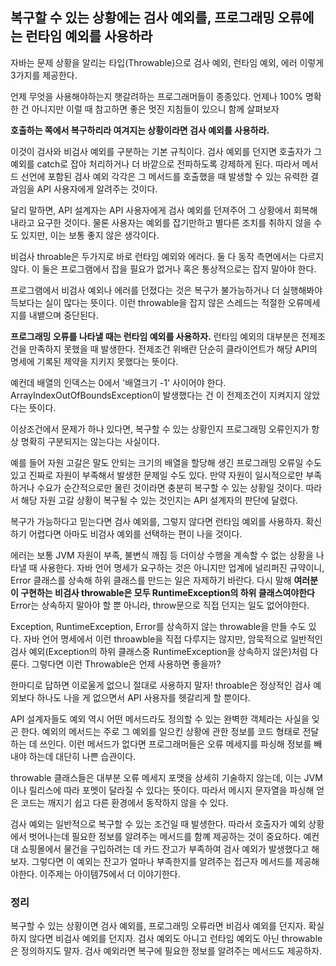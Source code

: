 ## 복구할 수 있는 상황에는 검사 예외를, 프로그래밍 오류에는 런타임 예외를 사용하라

자바는 문제 상황을 알리는 타입(Throwable)으로 검사 예외, 런타임 예외, 에러 이렇게 3가지를 제공한다.

언제 무엇을 사용해야하는지 햇갈려하는 프로그래머들이 종종있다. 언제나 100% 명확한 건 아니지만 이럴 때 참고하면 좋은 멋진 지침들이 있으니 함께 살펴보자

**호출하는 쪽에서 복구하리라 여겨지는 상황이라면 검사 예외를 사용하라.**

이것이 검사와 비검사 예외를 구분하는 기본 규칙이다. 검사 예외를 던지면 호출자가 그 예외를 catch로 잡아 처리하거나 더 바깥으로 전파하도록 강제하게 된다. 따라서 메서드 선언에 포함된 검사 예외 각각은 그 메서드를 호출했을 때 발생할 수 있는 유력한 결과임을 API 사용자에게 알려주는 것이다.

달리 말하면, API 설계자는 API 사용자에게 검사 예외를 던져주어 그 상황에서 회복해내라고 요구한 것이다. 물론 사용자는 예외를 잡기만하고 별다른 조치를 취하지 않을 수도 있지만, 이는 보통 좋지 않은 생각이다.

비검사 throable은 두가지로 바로 런타임 예외와 에러다. 둘 다 동작 측면에서는 다르지 않다. 이 둘은 프로그램에서 잡을 필요가 없거나 혹은 통상적으로는 잡지 말아야 한다.

프로그램에서 비검사 예외나 에러를 던졌다는 것은 복구가 불가능하거나 더 실행해봐야 득보다는 실이 많다는 뜻이다. 이런 throwable을 잡지 않은 스레드는 적절한 오류메세지를 내뱉으며 중단된다.

**프로그래밍 오류를 나타낼 때는 런타임 예외를 사용하자.** 런타임 예외의 대부분은 전제조건을 만족하지 못했을 때 발생한다. 전제조건 위배란 단순히 클라이언트가 해당 API의 명세에 기록된 제약을 지키지 못했다는 뜻이다.

예컨데 배열의 인덱스는 0에서 '배열크기 -1' 사이어야 한다. ArrayIndexOutOfBoundsException이 발생했다는 건 이 전제조건이 지켜지지 않았다는 뜻이다.

이상조건에서 문제가 하나 있다면, 복구할 수 있는 상황인지 프로그래밍 오류인지가 항상 명확히 구분되지는 않는다는 사실이다.

예를 들어 자원 고갈은 말도 안되는 크기의 배열을 할당해 생긴 프로그래밍 오류일 수도 있고 진짜로 자원이 부족해서 발생한 문제일 수도 있다. 만약 자원이 일시적으로만 부족하거나 수요가 순간적으로만 몰린 것이라면 충분히 복구할 수 있는 상황일 것이다. 따라서 해당 자원 고갈 상황이 복구될 수 있는 것인지는 API 설계자의 판단에 달렸다.

복구가 가능하다고 믿는다면 검사 예외를, 그렇지 않다면 런타임 예외를 사용하자. 확신하기 어렵다면 아마도 비검사 예외를 선택하는 편이 나을 것이다.

에러는 보통 JVM 자원이 부족, 불변식 깨짐 등 더이상 수행을 계속할 수 없는 상황을 나타낼 때 사용한다. 자바 언어 명세가 요구하는 것은 아니지만 업계에 널리퍼진 규약이니, Error 클래스를 상속해 하위 클래스를 만드는 일은 자제하기 바란다. 다시 말해 **여러분이 구현하는 비검사 throwable은 모두 RuntimeException의 하위 클래스여야한다** Error는 상속하지 말아야 할 뿐 아니라, throw문으로 직접 던지는 일도 없어야한다.

Exception, RuntimeException, Error를 상속하지 않는 throwable을 만들 수도 있다. 자바 언어 명세에서 이런 throawble을 직접 다루지는 않지만, 암묵적으로 일반적인 검사 예외(Exception의 하위 클래스중 RuntimeException을 상속하지 않은)처럼 다룬다. 그렇다면 이런 Throwable은 언제 사용하면 좋을까?

한마디로 답하면 이로울게 없으니 절대로 사용하지 말자! throable은 정상적인 검사 예외보다 하나도 나을 게 없으면서 API 사용자를 헷갈리게 할 뿐이다.

API 설계자들도 예외 역시 어떤 메서드라도 정의할 수 있는 완벽한 객체라는 사실을 잊곤 한다. 예외의 메서드는 주로 그 예외를 일으킨 상황에 관한 정보를 코드 형태로 전달하는 데 쓰인다. 이런 메서드가 없다면 프로그래머들은 오류 메세지를 파싱해 정보를 빼내야 하는데 대단히 나쁜 습관이다.

throwable 클래스들은 대부분 오류 메세지 포맷을 상세히 기술하지 않는데, 이는 JVM이나 릴리스에 따라 포멧이 달라질 수 있다는 뜻이다. 따라서 메시지 문자열을 파싱해 얻은 코드는 깨지기 쉽고 다른 환경에서 동작하지 않을 수 있다.

검사 예외는 일반적으로 복구할 수 있는 조건일 때 발생한다. 따라서 호출자가 예외 상황에서 벗어나는데 필요한 정보를 알려주는 메서드를 함꼐 제공하는 것이 중요하다. 예컨대 쇼핑몰에서 물건을 구입하려는 데 카드 잔고가 부족하여 검사 예외가 발생했다고 해보자. 그렇다면 이 예외는 잔고가 얼마나 부족한지를 알려주는 접근자 메서드를 제공해야한다. 이주제는 아이템75에서 더 이야기한다.

### 정리

복구할 수 있는 상황이면 검사 예외를, 프로그래밍 오류라면 비검사 예외를 던지자. 확실하지 않다면 비검사 예외를 던지자. 검사 예외도 아니고 런타임 예외도 아닌 throwable은 정의하지도 말자. 검사 예외라면 복구에 필요한 정보를 알려주는 메서드도 제공하자.


